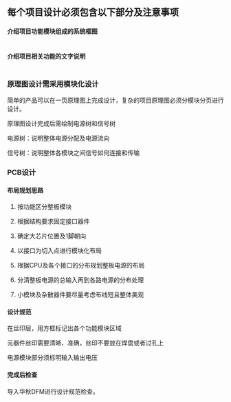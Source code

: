 ## 每个项目设计必须包含以下部分及注意事项

#### 介绍项目功能模块组成的系统框图

<img src="file:///F:/MyBlog/docs/images/2023-09-10-14-57-39-image.png" title="" alt="" data-align="center">

#### 介绍项目相关功能的文字说明

<img src="file:///F:/MyBlog/docs/images/2023-09-10-14-58-22-image.png" title="" alt="" data-align="center">

### 原理图设计需采用模块化设计

简单的产品可以在一页原理图上完成设计，复杂的项目原理图必须分模块分页进行设计。

原理图设计完成后需绘制电源树和信号树

电源树：说明整体电源分配及电源流向

信号树：说明整体各模块之间信号如何连接和传输

### PCB设计

#### 布局规划思路

1. 按功能区分整板模块

2. 根据结构要求固定接口器件

3. 确定大芯片位置及1脚朝向

4. 以接口为切入点进行模块化布局

5. 根据CPU及各个接口的分布规划整板电源的布局

6. 分清整板电源的总输入再到各路电源的分布处理

7. 小模块及杂散器件要尽量考虑布线短且整体美观

#### 设计规范

在丝印层，用方框标记出各个功能模块区域

元器件丝印需要清晰、准确，丝印不要放在焊盘或者过孔上

电源模块部分须标明输入输出电压

#### 完成后检查

导入华秋DFM进行设计规范检查。
